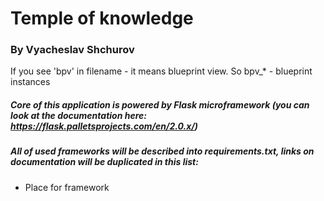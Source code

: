 # Temple of knowledge
### By Vyacheslav Shchurov
If you see 'bpv' in filename - it means blueprint view.
So bpv_* - blueprint instances
##### Core of this application is powered by Flask microframework (you can look at the documentation here: https://flask.palletsprojects.com/en/2.0.x/)
##### All of used frameworks will be described into requirements.txt, links on documentation will be duplicated in this list:
* Place for framework